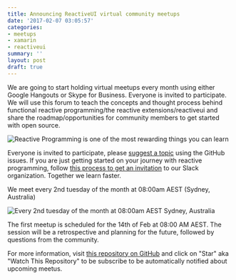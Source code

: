 ```yaml
---
title: Announcing ReactiveUI virtual community meetups
date: '2017-02-07 03:05:57'
categories:
- meetups
- xamarin
- reactiveui
summary: ''
layout: post
draft: true
---
```

We are going to start holding virtual meetups every month using either Google Hangouts or Skype for Business. Everyone is invited to participate. We will use this forum to teach the concepts and thought process behind functional reactive programming/the reactive extensions/reactiveui and share the roadmap/opportunities for community members to get started with open source.

![Reactive Programming is one of the most rewarding things you can learn](https://i.imgur.com/fKmWh4r.png)

Everyone is invited to participate, please [suggest a topic](https://github.com/reactiveui/meetups/issues/1) using the GitHub issues. If you are just getting started on your journey with reactive programming, follow [this process to get an invitation](https://github.com/reactiveui/ReactiveUI#slack) to our Slack organization. Together we learn faster.

We meet every 2nd tuesday of the month at 08:00am AEST (Sydney, Australia) 

![Every 2nd tuesday of the month at 08:00am AEST Sydney, Australia](https://i.imgur.com/B4jAJEyl.png)

The first meetup is scheduled for the 14th of Feb at 08:00 AM AEST. The session will be a retrospective and planning for the future, followed by questions from the community.

For more information, visit [this repository on GitHub](github.com/reactiveui/meetups) and click on "Star" aka "Watch This Repository" to be subscribe to be automatically notified about upcoming meetus.